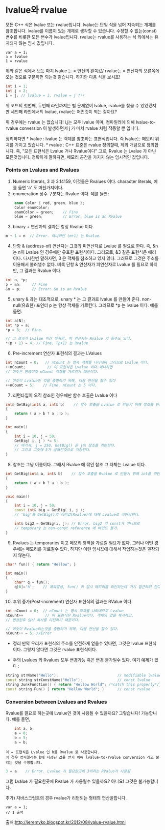 # lvalue와 rvalue
모든 C++ 식은 lvalue 또는 rvalue입니다.
lvalue는 단일 식을 넘어 지속되는 개체를 참조합니다.
lvalue를 이름이 있는 개체로 생각할 수 있습니다.
수정할 수 없는(const) 변수를 비롯한 모든 변수가 lvalue입니다. 
rvalue는 rvalue를 사용하는 식 외에서는 유지되지 않는 임시 값입니다.

	
	var a = 1;
	a = lvalue
	1 = rvalue

위와 같은 식에서 보듯 마치 lvalue 는 = 연산의 왼쪽값/ rvalue는 = 연산자의 오른쪽에 오는 것으로 구분하면 되는것 같습니다.
하지만 다음 식을 보시죠!

``` cpp
int i = 1;
int j = 2;
i = j; // lvalue = i, rvalue = j ???
```
위 코드의 첫번째, 두번째 라인까지는 별 문제없이 lvalue, rvalue를 찾을 수 있었겠지만
세번째 라인에서의 lvalue, rvalue는 어떤것이 되는 걸까요?

위 경우에는 rvalue 는 없습니다!
i,j는 모두 lvalue 이며, 컴파일러에 의해 lvalue-to-rvalue conversion 이 발생하면서
j 가 마치 rvalue 처럼 작동할 뿐 입니다.

정리하자면
	* lvalue : lvalue 는 객체를 참조하는 표현식입니다. 즉 lvalue는 메모리 위치를 가지고 있습니다.
	* rvalue : C++ 표준은 rvalue 정의할때, 제외 개념으로 정의합니다. 즉, "모든 표현식은 Lvalue 거나 Rvalue이다"
			   고로, Rvalue 는 Lvalue 가 아닌 모든것입니다. 
			   정확하게 말하자면, 메모리 공간을 가지지 않는 임시적인 값입니다.

### Points on Lvalues and Rvalues
1) Numeric literals, 3 과 3.14159, 이것들은 Rvalues 이다. character literals, 예를 들면 'a' 도 마찬가지이다.
2) enumeration 상수 구분자는 Rvalue 이다. 예를 들면:
``` cpp
    enum Color { red, green, blue };
    Color enumColor;
    enumColor = green;    // Fine
    blue = green;         // Error. blue is an Rvalue
```


3)  binary + 연산자의 결과는 항상 Rvalue 이다.
``` cpp
m + 1 = n  // Error. 왜냐하면 (m+1) 는 Rvalue.
```

4) 단항 & (address-of) 연산자는 그것의 피연산자로 Lvalue 를 필요로 한다.
	즉, &n는 n이 Lvalue 인 경우에만 유효한 표현식이다. 그러므로, &3 같은 표현식은 에러이다.
	다시한번 말하자면, 3 은 객체를 참조하고 있지 않다. 그러므로 그것은 주소를 이용해서 불러낼수 없다.
	비록 단항 & 연산자가 피연산자로 Lvalue 를 필요로 하지만, 그 결과는 Rvalue 이다.
``` cpp
int n, *p;
p = &n;     // Fine
&n = p;     // Error: &n is an Rvalue
```



5) unary & 과는 대조적으로, unary * 는 그 결과로 lvalue 를 만들어 준다.
	non-null(유효한) 포인터 p 는 항상 객체를 가르킨다. 그러므로 *p 는 lvalue 이다. 예를 들면:
``` cpp
int a[N];
int *p = a;
*p = 3;  // Fine.

// 그 결과가 Lvalue 이긴 하지만, 피 연산자는 Rvalue 가 될수도 있다.
*(p + 1) = 4; // Fine. (p+1) 는 Rvalue
```

6) Pre-increment 연산자 표현식의 결과는 LValues
``` cpp
int nCount = 0;   // nCount 는 영속 객체를 나타내며 그러므로 Lvalue 이다.
++nCount;          // 이 표현식은 Lvalue 이다.왜냐하면
// 이것은 변경이후 nCount 객체를 가르키기 때문이다.

// 이것이 Lvalue인 것을 증명하기 위해, 다음 연산을 할수 있다
++nCount = 5;    // Fine. nCount 는 5 이다.
```

7) 리턴타입이 오직 참조인 경우에만 함수 호출은 Lvalue 이다
``` cpp 
int& GetBig(int& a, int& b)    // 함수 호출을 Lvalue 로 만들기 위해 참조를 반환
{
	return ( a > b ? a : b );
}

int main()
{
	int i = 10, j = 50;
	GetBig( i, j ) *= 5;
	// 여기서, j = 250. GetBig() 은 j의 참조를 리턴한다.
	// 그리고 그것에 5가 곱해진것으로 저장된다.
}

```



8) 참조는 그냥 이름이다. 그래서 Rvalue 에 묶인 참조 그 자체는 Lvalue 이다.
``` cpp
int GetBig(int& a, int& b)    // 함수 호출을 Rvalue 로 만들기 위해 int를 리턴
{
	return ( a > b ? a : b );
}

void main()
{
	int i = 10, j = 50;
	const int& big = GetBig( i, j );
	// 'big'를 GetBig()의 리턴값(Rvalue)에 대해 Lvalue로 바인딩한다.

	int& big2 = GetBig(i, j); // Error. big2 가 const가 아니므로
	// temporary 는 non-const reference 에 바인드 불가.
}
```



9) Rvalues 는 temporaries 이고 메모리 영역을 가르킬 필요가 없다. 그러나 어떤 경우에는 메모리를 가르킬수 있다. 하지만 이런 임시값에 대해서 작업하는것은 권장되지 않는다.

``` cpp
char* fun() { return "Hellow"; }

int main()
{
	char* q = fun();
	q[0]='h';    // 예외발생, fun() 이 임시 메모리를 리턴하는데 거기 접근하려 한다.
}
```


10) 후위 증가(Post-increment) 연산자 표현식의 결과는 RValue 이다.
``` cpp
int nCount = 0;  // nCount 는 영속 객체를 나타내므로 Lvalue
nCount++          // 이 표현식은 Rvalue이다. 객체의 값을 복사하고,
// 변경한후 임시 복사를 리턴하기 때문이다.

// 이것이 Rvalue라는것을 증명하기 위해, 다음 연산을 할수 있다.
nCount++ = 5; //Error
```

* 정리
만약 우리가 표현식의 주소를 안전하게 얻을수 있다면, 그것은 lvalue 표현식이다. 그렇지 않다면 그것은 rvalue 표현식이다.

* 주의
Lvalues 와 Rvalues 모두 변경가능 혹은 변경 불가일수 있다. 여기 예제가 있다 :
``` cpp
string strName("Hello");                           // modifiable lvalue
const string strConstName("Hello");                // const lvalue
string JunkFunction() { return "Hellow World"; /*catch this properly*/}//modifiable rvalue
const string Fun() { return "Hellow World"; }      // const rvalue
```


### Conversion between Lvalues and Rvalues
Rvalue를 필요로 하는곳에 Lvalue인 것이 사용될 수 있을까요?  그렇습니다!  가능합니다.
예를 들면,

```  cpp
	int a, b;
	a = 8;
	b = 5;
	a = b;
```

	이 = 표현식은 Lvalue 인 b를 Rvalue 로 사용합니다.
	이 경우 컴파일러는 b에 저장된 값을 얻기 위해 lvalue-to-rvalue conversion 라고 불리는 것을 수행합니다.

``` cpp
3 = a    // Error. Lvalue 가 필요한곳에 3이라는 RValue가 사용됨
```

그럼 Lvalue 가 필요한곳에 Rvalue 가 사용될수 있을까요? 아니요! 그것은 불가능합니다.


추가) 자바스크립트의 경우 rvalue가 리턴되는 형태의 연산을합니다.
``` javasript
var a = 1;
// 1 출력
```
출처:http://jeremyko.blogspot.kr/2012/08/lvalue-rvalue.html
